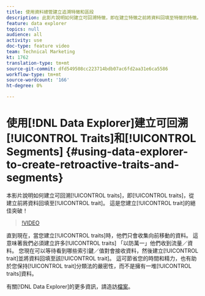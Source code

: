 ```yaml
---
title: 使用資料總管建立追溯特徵和區段
description: 此影片說明如何建立可回溯特徵，即在建立特徵之前將資料回填至特徵的特徵。 這是您特徵創作的一大突破！
feature: data explorer
topics: null
audience: all
activity: use
doc-type: feature video
team: Technical Marketing
kt: 1762
translation-type: tm+mt
source-git-commit: dfd549508cc223714bdb07ac6fd2aa31e6ca5586
workflow-type: tm+mt
source-wordcount: '166'
ht-degree: 0%

---
```



# 使用[!DNL Data Explorer]建立可回溯[!UICONTROL Traits]和[!UICONTROL Segments] {#using-data-explorer-to-create-retroactive-traits-and-segments}

本影片說明如何建立可回溯[!UICONTROL traits]，即[!UICONTROL traits]，從建立前將資料回填至[!UICONTROL trait]。 這是您建立[!UICONTROL trait]的絕佳突破！

>[!VIDEO](https://video.tv.adobe.com/v/25169/?quality=12)

直到現在，當您建立[!UICONTROL traits]時，他們只會收集向前移動的資料。 這意味著我們必須建立許多[!UICONTROL traits] 「以防萬一」他們收到流量／資料。 您現在可以等待看到哪些索引鍵／值對會接收資料，然後建立[!UICONTROL trait]並將資料回填至該[!UICONTROL trait]。 這可節省您的時間和精力，也有助於您保持[!UICONTROL trait]分類法的嚴密性，而不是擁有一堆[!UICONTROL traits]資料。

有關[!DNL Data Explorer]的更多資訊，請造訪[檔案](https://experiencecloud.adobe.com/resources/help/en_US/aam/data-explorer.html)。